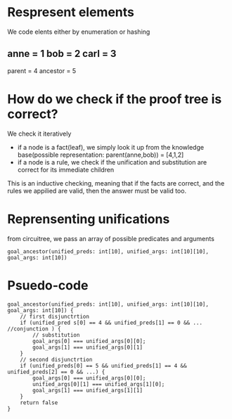 # Respresent elements
We code elents either by enumeration or hashing

anne = 1
bob = 2
carl = 3
---
parent = 4
ancestor = 5


# How do we check if the proof tree is correct?
We check it iteratively
- if a node is a fact(leaf), we simply look it up from the knowledge base(possible representation: parent(anne,bob)) = [4,1,2]
- if a node is a rule, we check if the unification and substitution are correct for its immediate children

This is an inductive checking, meaning that if the facts are correct, and the rules we appilied are valid, then the answer must be valid too.

# Reprensenting unifications
from circuitree, we pass an array of possible predicates and arguments

`goal_ancestor(unified_preds: int[10], unified_args: int[10][10], goal_args: int[10])`

# Psuedo-code
```
goal_ancestor(unified_preds: int[10], unified_args: int[10][10], goal_args: int[10]) {
    // first disjunctrtion    
    if (unified_pred s[0] == 4 && unified_preds[1] == 0 && ... //conjunction ) {
        // substitution
        goal_args[0] === unified_args[0][0];
        goal_args[1] === unified_args[0][1]
    }
    // second disjunctrtion
    if (unified_preds[0] == 5 && unified_preds[1] == 4 && unified_preds[2] == 0 && ...) {
        goal_args[0] === unified_args[0][0];
        unified_args[0][1] === unified_args[1][0];
        goal_args[1] === unified_args[1][1]
    }
    return false
}
```
